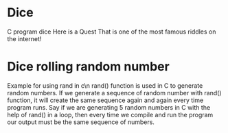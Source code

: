 # Dice
C program dice
Here is a Quest That is one of the most famous riddles on the internet!
<h1> Dice rolling random number </h1>
Example for using rand in c\n
rand() function is used in C to generate random numbers. If we generate a sequence of random number with rand() function, it will create the same sequence again and again every time program runs. Say if we are generating 5 random numbers in C with the help of rand() in a loop, then every time we compile and run the program our output must be the same sequence of numbers.

